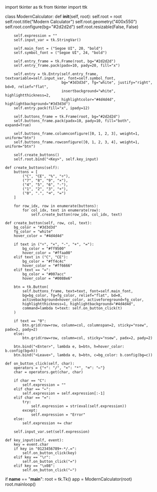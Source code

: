 import tkinter as tk
from tkinter import ttk

class ModernCalculator:
    def __init__(self, root):
        self.root = root
        self.root.title("Modern Calculator")
        self.root.geometry("400x550")
        self.root.configure(bg="#2d2d2d")
        self.root.resizable(False, False)

        self.expression = ""
        self.input_var = tk.StringVar()

        self.main_font = ("Segoe UI", 20, "bold")
        self.symbol_font = ("Segoe UI", 24, "bold")

        self.entry_frame = tk.Frame(root, bg="#2d2d2d")
        self.entry_frame.pack(padx=10, pady=20, fill="x")
        
        self.entry = tk.Entry(self.entry_frame, textvariable=self.input_var, font=self.symbol_font,
                              bg="#3d3d3d", fg="white", justify="right", bd=0, relief="flat",
                              insertbackground="white", highlightthickness=2,
                              highlightcolor="#4d4d4d", highlightbackground="#3d3d3d")
        self.entry.pack(fill="x", ipady=12)

        self.buttons_frame = tk.Frame(root, bg="#2d2d2d")
        self.buttons_frame.pack(padx=10, pady=10, fill="both", expand=True)

        self.buttons_frame.columnconfigure([0, 1, 2, 3], weight=1, uniform="btn")
        self.buttons_frame.rowconfigure([0, 1, 2, 3, 4], weight=1, uniform="btn")

        self.create_buttons()
        self.root.bind("<Key>", self.key_input)

    def create_buttons(self):
        buttons = [
            ("C", "CE", "%", "÷"),
            ("7", "8", "9", "×"),
            ("4", "5", "6", "-"),
            ("1", "2", "3", "+"),
            ("0", ".", "⌫", "=")
        ]

        for row_idx, row in enumerate(buttons):
            for col_idx, text in enumerate(row):
                self.create_button(row_idx, col_idx, text)

    def create_button(self, row, col, text):
        bg_color = "#3d3d3d"
        fg_color = "white"
        hover_color = "#4d4d4d"
        
        if text in ("÷", "×", "-", "+", "="):
            bg_color = "#ff9500"
            hover_color = "#ffaa00"
        elif text in ("C", "CE"):
            bg_color = "#ff4c4c"
            hover_color = "#ff6666"
        elif text == "=":
            bg_color = "#007acc"
            hover_color = "#0088e6"
        
        btn = tk.Button(
            self.buttons_frame, text=text, font=self.main_font,
            bg=bg_color, fg=fg_color, relief="flat", bd=0,
            activebackground=hover_color, activeforeground=fg_color,
            highlightthickness=1, highlightbackground="#4d4d4d",
            command=lambda t=text: self.on_button_click(t)
        )
        
        if text == "0":
            btn.grid(row=row, column=col, columnspan=2, sticky="nsew", padx=2, pady=2)
        else:
            btn.grid(row=row, column=col, sticky="nsew", padx=2, pady=2)
        
        btn.bind("<Enter>", lambda e, b=btn, h=hover_color: b.config(bg=h))
        btn.bind("<Leave>", lambda e, b=btn, c=bg_color: b.config(bg=c))

    def on_button_click(self, char):
        operators = {"÷": "/", "×": "*", "⌫": "←"}
        char = operators.get(char, char)
        
        if char == "C":
            self.expression = ""
        elif char == "←":
            self.expression = self.expression[:-1]
        elif char == "=":
            try:
                self.expression = str(eval(self.expression))
            except:
                self.expression = "Error"
        else:
            self.expression += char
        
        self.input_var.set(self.expression)

    def key_input(self, event):
        key = event.char
        if key in "0123456789+-*/.=":
            self.on_button_click(key)
        elif key == "\r":
            self.on_button_click("=")
        elif key == "\x08":
            self.on_button_click("←")

if __name__ == "__main__":
    root = tk.Tk()
    app = ModernCalculator(root)
    root.mainloop()

